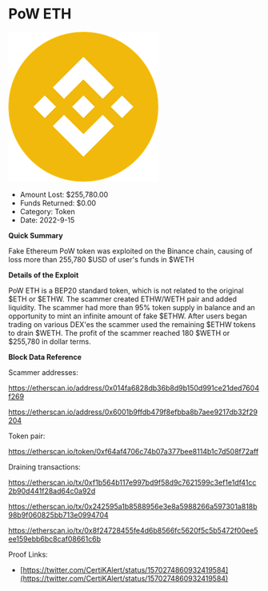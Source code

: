 # PoW ETH
![PoW ETH](/rektimages/PoW-ETH.png)
- Amount Lost: $255,780.00
- Funds Returned: $0.00
- Category: Token
- Date: 2022-9-15

**Quick Summary**

Fake Ethereum PoW token was exploited on the Binance chain, causing of loss more than 255,780 $USD of user's funds in $WETH

  


 **Details of the Exploit**

PoW ETH is a BEP20 standard token, which is not related to the original $ETH or $ETHW. The scammer created ETHW/WETH pair and added liquidity. The scammer had more than 95% token supply in balance and an opportunity to mint an infinite amount of fake $ETHW. After users began trading on various DEX'es the scammer used the remaining $ETHW tokens to drain $WETH. The profit of the scammer reached 180 $WETH or $255,780 in dollar terms. 

  


 **Block Data Reference**

Scammer addresses:

https://etherscan.io/address/0x014fa6828db36b8d9b150d991ce21ded7604f269

https://etherscan.io/address/0x6001b9ffdb479f8efbba8b7aee9217db32f29204

  


Token pair:

https://etherscan.io/token/0xf64af4706c74b07a377bee8114b1c7d508f72aff

  


Draining transactions:

https://etherscan.io/tx/0xf1b564b117e997bd9f58d9c7621599c3ef1e1df41cc2b90d441f28ad64c0a92d

https://etherscan.io/tx/0x242595a1b8588956e3e8a5988266a597301a818b98b9f060825bb713e0994704

https://etherscan.io/tx/0x8f24728455fe4d6b8566fc5620f5c5b5472f00ee5ee159ebb6bc8caf08661c6b


Proof Links:
- [https://twitter.com/CertiKAlert/status/1570274860932419584](https://twitter.com/CertiKAlert/status/1570274860932419584)


